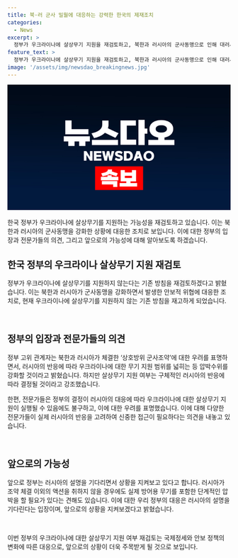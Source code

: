 ```yaml
---
title: 북·러 군사 밀월에 대응하는 강력한 한국의 제재조치
categories:
  - News
excerpt: >
  정부가 우크라이나에 살상무기 지원을 재검토하고, 북한과 러시아의 군사동맹으로 인해 대러시아 수출금지품목을 추가로 확대하기로 결정했습니다. 이에 대한 우리 정부의 반응으로 국가안보실장은 군사협력 약속은 국제사회의 책임을 저버린 궤변이라며 이를 비판하고, 러시아를 압박하기로 결정했습니다. 이에 대한 전문가들의 판단은 러시아와의 관계 악화가 불가피하며, 우크라이나에 대한 무기 지원이 실행될 경우 러시아의 대응을 우려하는 것으로 나타났습니다.
feature_text: >
  정부가 우크라이나에 살상무기 지원을 재검토하고, 북한과 러시아의 군사동맹으로 인해 대러시아 수출금지품목을 추가로 확대하기로 결정했습니다. 이에 대한 우리 정부의 반응으로 국가안보실장은 군사협력 약속은 국제사회의 책임을 저버린 궤변이라며 이를 비판하고, 러시아를 압박하기로 결정했습니다. 이에 대한 전문가들의 판단은 러시아와의 관계 악화가 불가피하며, 우크라이나에 대한 무기 지원이 실행될 경우 러시아의 대응을 우려하는 것으로 나타났습니다.
image: '/assets/img/newsdao_breakingnews.jpg'
---
```


<p><img src="/assets/img/newsdao_breakingnews.jpg" alt="pcversion 속보" /></p>

<p>한국 정부가 우크라이나에 살상무기를 지원하는 가능성을 재검토하고 있습니다. 이는 북한과 러시아의 군사동맹을 강화한 상황에 대응한 조치로 보입니다. 이에 대한 정부의 입장과 전문가들의 의견, 그리고 앞으로의 가능성에 대해 알아보도록 하겠습니다.</p>

<h2 data-ke-size="size26">한국 정부의 우크라이나 살상무기 지원 재검토</h2>

<p>정부가 우크라이나에 살상무기를 지원하지 않는다는 기존 방침을 재검토하겠다고 밝혔습니다. 이는 북한과 러시아가 군사동맹을 강화하면서 발생한 안보적 위협에 대응한 조치로, 현재 우크라이나에 살상무기를 지원하지 않는 기존 방침을 재고하게 되었습니다. </p>

<p data-ke-size="size16">&nbsp;</p>

<h2 data-ke-size="size26">정부의 입장과 전문가들의 의견</h2>

<p>정부 고위 관계자는 북한과 러시아가 체결한 ‘상호방위 군사조약’에 대한 우려를 표명하면서, 러시아의 반응에 따라 우크라이나에 대한 무기 지원 범위를 넓히는 등 압박수위를 강화할 것이라고 밝혔습니다. 하지만 살상무기 지원 여부는 구체적인 러시아의 반응에 따라 결정될 것이라고 강조했습니다.</p>

<p>한편, 전문가들은 정부의 결정이 러시아의 대응에 따라 우크라이나에 대한 살상무기 지원이 실행될 수 있음에도 불구하고, 이에 대한 우려를 표명했습니다. 이에 대해 다양한 전문가들이 실제 러시아의 반응을 고려하여 신중한 접근이 필요하다는 의견을 내놓고 있습니다.</p>

<p data-ke-size="size16">&nbsp;</p>

<h2 data-ke-size="size26">앞으로의 가능성</h2>

<p>앞으로 정부는 러시아의 설명을 기다리면서 상황을 지켜보고 있다고 합니다. 러시아가 조약 체결 이외의 액션을 취하지 않을 경우에도 실제 방어용 무기를 포함한 단계적인 압박을 할 필요가 있다는 견해도 있습니다. 이에 대한 우리 정부의 대응은 러시아의 설명을 기다린다는 입장이며, 앞으로의 상황을 지켜보겠다고 밝혔습니다.</p>

<p data-ke-size="size16">&nbsp;</p>

<p>이번 정부의 우크라이나에 대한 살상무기 지원 여부 재검토는 국제정세와 안보 정책의 변화에 따른 대응으로, 앞으로의 상황이 더욱 주목받게 될 것으로 보입니다.</p>

